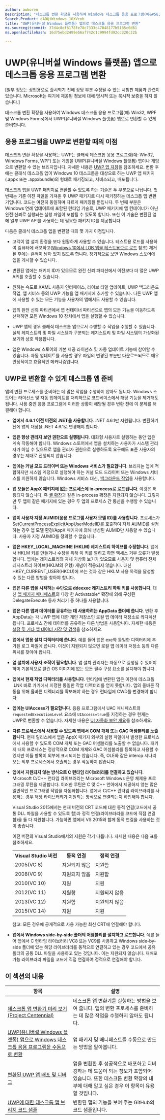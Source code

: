 ```yaml
---
author: awkoren
Description: "데스크톱 변환 확장을 사용하여 Windows 데스크톱 응용 프로그램(예&#58; Win32, WPF 및 Windows Forms)에서 UWP(유니버설 Windows 플랫폼) 앱으로 변환할 수 있게 준비합니다."
Search.Product: eADQiWindows 10XVcnh
title: "UWP(유니버설 Windows 플랫폼) 앱으로 데스크톱 응용 프로그램 변환"
ms.sourcegitcommit: 37d4c8ef6178fe78c7333c47848177b5185c6d61
ms.openlocfilehash: 16d75ebd2499e56af742c1c9994fd92cc320c22b

---
```


# UWP(유니버설 Windows 플랫폼) 앱으로 데스크톱 응용 프로그램 변환

\[일부 정보는 상업용으로 출시되기 전에 상당 부분 수정될 수 있는 시험판 제품과 관련이 있습니다. Microsoft는 여기에 제공된 정보에 대해 명시적 또는 묵시적 보증을 하지 않습니다.\]

데스크톱 변환 확장을 사용하여 Windows 데스크톱 응용 프로그램(예: Win32, WPF 및 Windows Forms)에서 UWP(유니버설 Windows 플랫폼) 앱으로 변환할 수 있게 준비합니다.

## 응용 프로그램을 UWP로 변환할 때의 이점

데스크톱 변환 확장을 사용하는 UWP는 클래식 데스크톱 응용 프로그램(예: Win32, Windows Forms, WPF) 또는 게임을 UWP(유니버설 Windows 플랫폼) 앱이나 게임으로 변환할 수 있는 브리지입니다. 자세한 내용은 [UWP 앱 지침](https://msdn.microsoft.com/library/windows/apps/dn894631.aspx)을 참조하세요. 변환 후에는 클래식 데스크톱 앱이 Windows 10 데스크톱을 대상으로 하는 UWP 앱 패키지(.appx 또는 .appxbundle)의 형태로 패키징되고, 서비스되고, 배포됩니다.

데스크톱 앱을 UWP 패키지로 변환할 수 있도록 하는 기술은 두 부분으로 나뉩니다. 첫 번째는 기존 이진 파일을 가져온 후 UWP 패키지로 다시 패키징하는 데스크톱 앱 변환기입니다. 코드는 여전히 동일하며 다르게 패키징될 뿐입니다. 두 번째 부분은 Windows 연례 업데이트에 포함된 런타임 기술로, UWP 패키지에 앱 컨테이너가 아닌 완전 신뢰로 실행되는 실행 파일이 포함될 수 있도록 합니다. 또한 이 기술은 변환된 앱에 일부 UWP API를 사용하는 데 필요한 패키지 ID를 제공합니다.

다음은 클래식 데스크톱 앱을 변환할 때의 몇 가지 이점입니다.

* 고객이 앱 설치 환경을 보다 원활하게 사용할 수 있습니다. 테스트용 로드를 사용하여 컴퓨터에 배포하고([Windows 10에서 LOB 앱을 테스트용으로 로드](https://technet.microsoft.com/library/mt269549.aspx) 참조) 제거된 후에는 흔적이 남아 있지 않도록 합니다. 장기적으로 보면 Windows 스토어에 앱을 게시할 수 있습니다.

* 변환된 앱에는 패키지 ID가 있으므로 완전 신뢰 파티션에서 이전보다 더 많은 UWP API를 호출할 수 있습니다.

* 원하는 속도로 XAML 사용자 인터페이스, 라이브 타일 업데이트, UWP 백그라운드 작업, 앱 서비스 등의 UWP 기능을 앱 패키지에 추가할 수 있습니다. 다른 UWP 앱에 사용할 수 있는 모든 기능을 사용자의 앱에서도 사용할 수 있습니다.

* 앱의 완전 신뢰 파티션에서 앱 컨테이너 파티션으로 앱의 모든 기능을 이동하도록 선택하면 모든 Windows 10 장치에서 앱을 실행할 수 있습니다.

* UWP 앱의 경우 클래식 데스크톱 앱으로서 수행할 수 작업을 수행할 수 있습니다. 실제 레지스트리 및 파일 시스템과 구분되는 레지스트리 및 파일 시스템의 가상화된 보기와 상호 작용합니다.

* 앱은 Windows 스토어의 기본 제공 라이선스 및 자동 업데이트 기능에 참여할 수 있습니다. 자동 업데이트를 사용할 경우 파일의 변경된 부분만 다운로드되므로 매우 안정적이고 효율적인 메커니즘입니다.

## UWP로 변환할 수 있게 데스크톱 앱 준비
앱의 변환 프로세스를 준비하는 데 많은 작업을 수행하지 않아도 됩니다. Windows 스토어는 라이선스 및 자동 업데이트를 처리하므로 코드베이스에서 해당 기능을 제거해도 됩니다. 사용 중인 응용 프로그램에 이러한 상황이 해당될 경우 변환 전에 이 문제를 해결해야 합니다.

+ __앱에서 4.6.1 이전 버전의 .NET을 사용합니다__. .NET 4.6.1만 지원됩니다. 변환하기 전에 앱의 대상을 .NET 4.6.1로 변경해야 합니다. 

+ __앱은 항상 관리자 보안 권한으로 실행됩니다__. 대화형 사용자로 실행하는 동안 앱은 계속 작동해야 합니다. Windows 스토어에서 앱을 설치하는 사용자가 시스템 관리자가 아닐 수 있으므로 앱을 관리자 권한으로 실행하도록 요구해도 표준 사용자의 경우는 제대로 진행되지 않습니다.

+ __앱에는 커널 모드 드라이버 또는 Windows 서비스가 필요합니다__. 브리지는 앱에 적합하지만 시스템 계정으로 실행해야 하는 커널 모드 드라이버 또는 Windows 서비스를 지원하지 않습니다. Windows 서비스 대신, [백그라운드 작업](https://msdn.microsoft.com/windows/uwp/launch-resume/create-and-register-a-background-task)을 사용합니다.

+ __앱 모듈은 AppX 패키지에 없는 프로세스에 in-process로 로드됩니다__. 이것은 허용되지 않습니다. 즉 [셸 확장](https://msdn.microsoft.com/library/windows/desktop/dd758089.aspx)과 같은 in-process 확장은 지원되지 않습니다. 그렇지만 두 앱이 같은 패키지에 있는 경우 두 앱의 프로세스 간 통신을 수행할 수 있습니다.

+ __앱이 사용자 지정 AUMID(응용 프로그램 사용자 모델 ID)를 사용합니다__. 프로세스가 [SetCurrentProcessExplicitAppUserModelID](https://msdn.microsoft.com/library/windows/desktop/dd378422.aspx)를 호출하여 자체 AUMID를 설정하는 경우 앱 모델 환경/AppX 패키지에 의해 생성된 AUMID만 사용할 수 있습니다. 사용자 지정 AUMID를 정의할 수 없습니다.

+ __앱은 HKEY_LOCAL_MACHINE (HKLM) 레지스트리 하이브를 수정합니다__. 앱에서 HKLM 키를 만들거나 수정을 위해 이 키를 열려고 하면 액세스 거부 오류가 발생합니다. 앱에는 레지스트리의 자체 가상화 보기가 있으므로 사용자 및 컴퓨터 전체 레지스트리 하이브(HKLM의 유형) 개념이 적용되지 않습니다. 대신 HKEY_CURRENT_USER(HKCU)에 쓰는 것과 같은 HKLM 사용 목적을 달성할 수 있는 다른 방법을 찾아야 합니다.

+ __앱은 다른 앱을 시작하는 수단으로 ddeexec 레지스트리 하위 키를 사용합니다__. 대신 [앱 패키지 매니페스트](https://msdn.microsoft.com/library/windows/apps/br211474.aspx)의 다양 한 Activatable* 확장에 의해 구성된 DelegateExecute 동사 처리기 중 하나를 사용합니다.

+ __앱은 다른 앱과 데이터를 공유하는 데 사용하려는 AppData 폴더에 씁니다__. 변환 후 AppData는 각 UWP 앱에 대한 개인 저장소인 로컬 앱 데이터 저장소로 리디렉션됩니다. 프로세스 간에 데이터를 공유하는 다른 방법을 사용합니다. 자세한 내용은 [설정 및 기타 앱 데이터 저장 및 검색](https://msdn.microsoft.com/windows/uwp/app-settings/store-and-retrieve-app-data)을 참조하세요.

+ __앱에서 앱용 설치 디렉터리에 씁니다__. 예를 들어 앱은 exe와 동일한 디렉터리에 추가된 로그 파일에 씁니다. 이것이 지원되지 않으면 로컬 앱 데이터 저장소 등의 다른 위치를 찾아야 합니다.

+ __앱 설치에 사용자 조작이 필요합니다__. 앱 설치 관리자는 자동으로 실행될 수 있어야 하며 기본적으로 클린 OS 이미지에 없는 모든 필수 구성 요소를 설치해야 합니다.

+ __앱에서 현재 작업 디렉터리를 사용합니다__. 런타임에 변환된 앱은 이전에 데스크톱 .LNK 바로 가기에서 지정한 동일한 작업 디렉터리를 얻지 못합니다. 앱의 올바른 작동을 위해 올바른 디렉터리를 확보해야 하는 경우 런타임에 CWD를 변경해야 합니다.

+ __앱에는 UIAccess가 필요합니다__. 응용 프로그램에서 UAC 매니페스트의 `requestedExecutionLevel` 요소에 `UIAccess=true`를 지정하는 경우 현재는 UWP로 변환할 수 없습니다. 자세한 내용은 [UI 자동화 보안 개요](https://msdn.microsoft.com/library/ms742884.aspx)를 참조하세요.

+ __다른 프로세스에서 사용할 수 있도록 앱에서 COM 개체 또는 GAC 어셈블리를 노출합니다__. 현재 릴리스에서 앱은 AppX 패키지 외부의 실행 파일에서 발생한 프로세스에서 사용할 수 있도록 COM 개체 또는 GAC 어셈블리를 노출할 수 없습니다. 패키지 내의 프로세스는 정상적으로 COM 개체와 GAC 어셈블리를 등록하고 사용할 수 있지만 이들 항목이 외부에 표시되지는 않습니다. 즉, OLE와 같은 interop 시나리오는 외부 프로세스에서 호출되는 경우 작동하지 않습니다. 

+ __앱에서 지원되지 않는 방식으로 C 런타임 라이브러리를 연결하고 있습니다__. Microsoft C/C++ 런타임 라이브러리는 Microsoft Windows 운영 체제용 프로그래밍 루틴을 제공합니다. 이러한 루틴은 C 및 C++ 언어에서 제공하지 않는 많은 일반적인 프로그래밍 작업을 자동화합니다. 앱에서 C/C++ 런타임 라이브러리를 사용하는 경우 해당 라이브러리가 지원되는 방식으로 연결되는지 확인해야 합니다. 
    
    Visual Studio 2015에서는 현재 버전의 CRT 코드에 대한 동적 연결(코드에서 공통 DLL 파일을 사용할 수 있도록 함)과 정적 연결(라이브러리를 코드에 직접 연결함)을 둘 다 지원합니다. 가능하면 앱에서 VS 2015와 함께 동적 연결을 사용하는 것이 좋습니다. 

    이전 버전의 Visual Studio에서의 지원은 각기 다릅니다. 자세한 내용은 다음 표를 참조하세요. 

    <table>
    <th>Visual Studio 버전</td><th>동적 연결</th><th>정적 연결</th></th>
    <tr><td>2005(VC 8)</td><td>지원되지 않음</td><td>지원함</td>
    <tr><td>2008(VC 9)</td><td>지원되지 않음</td><td>지원함</td>
    <tr><td>2010(VC 10)</td><td>지원</td><td>지원</td>
    <tr><td>2012(VC 11)</td><td>지원함</td><td>지원되지 않음</td>
    <tr><td>2013(VC 12)</td><td>지원함</td><td>지원되지 않음</td>
    <tr><td>2015(VC 14)</td><td>지원</td><td>지원</td>
    </table>
    
    참고: 모든 경우에 공개적으로 사용 가능한 최신 CRT에 연결해야 합니다.

+ __앱에서 Windows side-by-side 폴더의 어셈블리를 설치하고 로드합니다__. 예를 들어 앱에서 C 런타임 라이브러리 VC8 또는 VC9를 사용하고 Windows side-by-side 폴더에 있는 해당 라이브러리를 동적으로 연결하고 있는 경우 코드에서 공유 폴더의 공통 DLL 파일을 사용하고 있는 것입니다. 이는 지원되지 않습니다. 재배포 가능 라이브러리 파일을 코드에 직접 연결하여 정적으로 연결해야 합니다.


## 이 섹션의 내용

| 항목 | 설명 |
|-------|-------------|
| [데스크톱 앱 변환기 미리 보기(Project Centennial)](desktop-to-uwp-run-desktop-app-converter.md) | 데스크톱 앱 변환기를 실행하는 방법을 보여 줍니다. 앱의 변환 프로세스를 준비하는 데 많은 작업을 수행하지 않아도 됩니다. |
| [UWP(유니버설 Windows 플랫폼) 앱으로 Windows 데스크톱 응용 프로그램을 수동으로 변환](desktop-to-uwp-manual-conversion.md) | 앱 패키지 및 매니페스트를 수동으로 만드는 방법을 알아봅니다. |
| [변환된 UWP 앱 배포 및 디버그](desktop-to-uwp-deploy-and-debug.md) | 앱을 변환한 후 성공적으로 배포하고 디버깅하는 데 도움이 되는 정보가 포함되어 있습니다. 또한 데스크톱 변환 확장의 내부에 대해 알고 싶은 경우 이 항목이 유용할 것입니다. |
| [UWP에 대한 데스크톱 앱 브리지 코드 샘플](https://github.com/Microsoft/DesktopBridgeToUWP-Samples) | 변환된 앱의 기능을 보여 주는 GitHub의 코드 샘플입니다. |



<!--HONumber=Jun16_HO5-->


